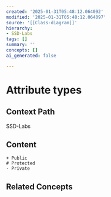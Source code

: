 ```yaml
---
created: '2025-01-31T05:48:12.064092'
modified: '2025-01-31T05:48:12.064097'
source: '[[Class-diagram]]'
hierarchy:
- SSD-Labs
tags: []
summary: ''
concepts: []
ai_generated: false

---
```


# Attribute types

## Context Path
SSD-Labs

## Content
```
+ Public
# Protected
- Private
```



## Related Concepts
